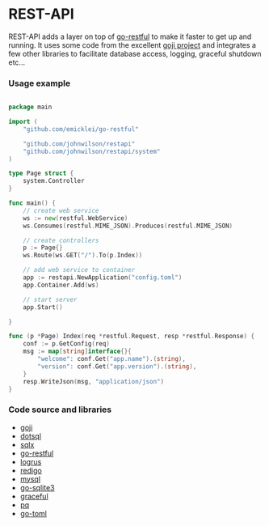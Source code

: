 REST-API
========

REST-API adds a layer on top of [go-restful](https://github.com/emicklei/go-restful) to make it faster to get up and running. It uses some code from the excellent [goji project](https://github.com/zenazn/goji) and integrates a few other libraries to facilitate database access, logging, graceful shutdown etc...

### Usage example

```Go

package main

import (
	"github.com/emicklei/go-restful"

	"github.com/johnwilson/restapi"
	"github.com/johnwilson/restapi/system"
)

type Page struct {
	system.Controller
}

func main() {
	// create web service
	ws := new(restful.WebService)
	ws.Consumes(restful.MIME_JSON).Produces(restful.MIME_JSON)

	// create controllers
	p := Page{}
	ws.Route(ws.GET("/").To(p.Index))

	// add web service to container
	app := restapi.NewApplication("config.toml")
	app.Container.Add(ws)

	// start server
	app.Start()

}

func (p *Page) Index(req *restful.Request, resp *restful.Response) {
	conf := p.GetConfig(req)
	msg := map[string]interface{}{
		"welcome": conf.Get("app.name").(string),
		"version": conf.Get("app.version").(string),
	}
	resp.WriteJson(msg, "application/json")
}

```

### Code source and libraries

* [goji](https://github.com/zenazn/goji)
* [dotsql](https://github.com/gchaincl/dotsql)
* [sqlx](https://github.com/jmoiron/sqlx)
* [go-restful](https://github.com/emicklei/go-restful)
* [logrus](https://github.com/Sirupsen/logrus)
* [redigo](https://github.com/garyburd/redigo)
* [mysql](https://github.com/go-sql-driver/mysql)
* [go-sqlite3](https://github.com/mattn/go-sqlite3)
* [graceful](https://gopkg.in/tylerb/graceful.v1)
* [pq](https://github.com/lib/pq)
* [go-toml](https://github.com/pelletier/go-toml)